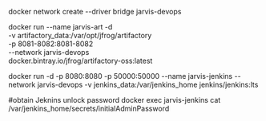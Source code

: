 docker network create --driver bridge jarvis-devops

docker run --name jarvis-art -d \
-v artifactory_data:/var/opt/jfrog/artifactory \
-p 8081-8082:8081-8082 \
--network jarvis-devops \
docker.bintray.io/jfrog/artifactory-oss:latest


docker run -d -p 8080:8080 -p 50000:50000 --name jarvis-jenkins --network jarvis-devops -v jenkins_data:/var/jenkins_home jenkins/jenkins:lts

#obtain Jeknins unlock password
docker exec jarvis-jenkins cat /var/jenkins_home/secrets/initialAdminPassword

